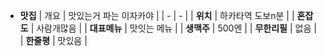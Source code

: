 - **맛집**
  | 개요 | 맛있는거 파는 이자카야 |
  | - | - |
  | **위치** | 하카타역 도보n분 |
  | **혼잡도** | 사람개많음 |
  | **대표메뉴** | 맛잇는 메뉴 |
  | **생맥주** | 500엔 |
  | **무한리필** | 없음 |
  | **한줄평** | 맛있음 |
